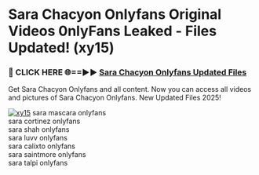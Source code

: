 # Sara Chacyon Onlyfans Original Videos 0nlyFans Leaked - Files Updated! (xy15)

<h3>🔴 CLICK HERE 🌐==►► <a href="https://tinyurl.com/ms9xzufz" rel="nofollow">Sara Chacyon Onlyfans Updated Files</a></h3>

Get Sara Chacyon Onlyfans and all content. Now you can access all videos and pictures of Sara Chacyon Onlyfans. New Updated Files 2025!

[![xy15](https://i.imgur.com/PQ7UWWw.gif)](https://tinyurl.com/ms9xzufz)
sara mascara onlyfans<br>
sara cortinez onlyfans<br>
sara shah onlyfans<br>
sara luvv onlyfans<br>
sara calixto onlyfans<br>
sara saintmore onlyfans<br>
sara talpi onlyfans